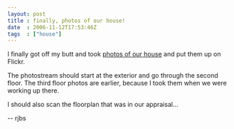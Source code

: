 ```yaml
---
layout: post
title : finally, photos of our house!
date  : 2006-11-12T17:53:46Z
tags  : ["house"]
---
```

I finally got off my butt and took [photos of our
house](http://www.flickr.com/photos/rjbs/sets/72157594373982223/) and put
them up on Flickr.

The photostream should start at the exterior and go through the second floor.
The third floor photos are earlier, because I took them when we were working up
there.

I should also scan the floorplan that was in our appraisal...

-- 
rjbs

